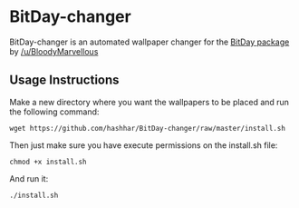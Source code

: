 # BitDay-changer

 BitDay-changer is an automated wallpaper changer for the [BitDay package](http://www.reddit.com/r/bitday/comments/1ts4j0/bitday_version_10/) by [/u/BloodyMarvellous](http://www.reddit.com/user/BloodyMarvellous)


## Usage Instructions

Make a new directory where you want the wallpapers to be placed and run the following command:

`wget https://github.com/hashhar/BitDay-changer/raw/master/install.sh`
    
Then just make sure you have execute permissions on the install.sh file:

`chmod +x install.sh`
    
And run it:

`./install.sh`
